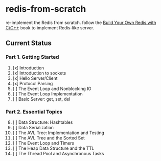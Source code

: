 # redis-from-scratch

re-implement the  Redis from scratch. follow the [Build Your Own Redis with C/C++](https://build-your-own.org/redis/) book to implement Redis-like server.

## Current Status

### Part 1. Getting Started

1. [x] Introduction
2. [x] Introduction to sockets
3. [x] Hello Server/Client
4. [x] Protocol Parsing
5. [ ] The Event Loop and Nonblocking IO
6. [ ] The Event Loop Implementation
7. [ ] Basic Server: get, set, del

### Part 2. Essential Topics

8. [ ] Data Structure: Hashtables
9. [ ] Data Serialization
10. [ ] The AVL Tree: Implementation and Testing
11. [ ] The AVL Tree and the Sorted Set
12. [ ] The Event Loop and Timers
13. [ ] The Heap Data Structure and the TTL
14. [ ] The Thread Pool and Asynchronous Tasks
